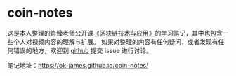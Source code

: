 # coin-notes

这是本人整理的肖臻老师公开课[《区块链技术与应用》](https://www.bilibili.com/video/BV1Vt411X7JF?spm_id_from=333.337.search-card.all.click&vd_source=797eec78b48718195283e6652475b653)的学习笔记，其中也包含一些个人对视频内容的理解与扩展。 如果对整理的内容有任何疑问，或者发现有任何错误的地方，欢迎到 [github](https://github.com/ok-james/coin-notes) 提交 issue 进行讨论。

笔记地址：https://ok-james.github.io/coin-notes/
